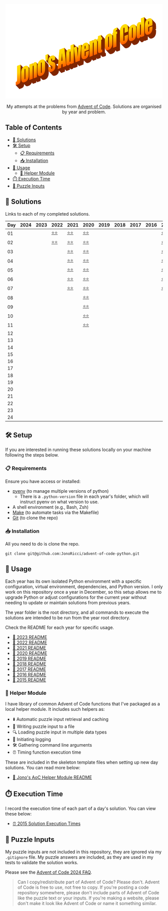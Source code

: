 <!-- Centred Header Block -->
<div align="center">
  <a href="https://github.com/jonoricci/advent-of-code-python">
    <img src="./readme_assets/Title.png" alt="Logo" height="300">
  </a>
  <p align="center">
    My attempts at the problems from <a href="https://adventofcode.com/">Advent of Code</a>. Solutions are organised by year and problem.
  </p>
</div>
<!-- End of Centred Header Block -->

## Table of Contents <!-- omit in toc -->

- [🧩 Solutions](#-solutions)
- [🛠️ Setup](#️-setup)
  - [📋 Requirements](#-requirements)
  - [📥 Installation](#-installation)
- [🚀 Usage](#-usage)
  - [🧰 Helper Module](#-helper-module)
- [⏱️ Execution Time](#️-execution-time)
- [🔢 Puzzle Inputs](#-puzzle-inputs)

## 🧩 Solutions

Links to each of my completed solutions.

| Day | 2024 | 2023 | 2022 | 2021 | 2020 | 2019 | 2018 | 2017 | 2016 | 2015 |
|---|---|---|---|---|---|---|---|---|---|---|
| 01 |  |  | [⭐⭐][22d01] | [⭐⭐][21d01] | [⭐⭐][20d01] |  |  |  |  | [⭐⭐][15d01] |
| 02 |  |  | [⭐⭐][22d02] | [⭐⭐][21d02] | [⭐⭐][20d02] |  |  |  |  | [⭐⭐][15d02] |
| 03 |  |  |  | [⭐⭐][21d03] | [⭐⭐][20d03] |  |  |  |  | [⭐⭐][15d03]  |
| 04 |  |  |  | [⭐⭐][21d04] | [⭐⭐][20d04] |  |  |  |  | [⭐⭐][15d04] |
| 05 |  |  |  | [⭐⭐][21d05] | [⭐⭐][20d05] |  |  |  |  | [⭐⭐][15d05] |
| 06 |  |  |  | [⭐⭐][21d06] | [⭐⭐][20d06] |  |  |  |  | [⭐⭐][15d06] |
| 07 |  |  |  | [⭐⭐][21d07] | [⭐⭐][20d07] |  |  |  |  | [⭐⭐][15d07] |
| 08 |  |  |  |  | [⭐⭐][20d08] |  |  |  |  |  |
| 09 |  |  |  |  | [⭐⭐][20d09] |  |  |  |  |  |
| 10 |  |  |  |  | [⭐⭐][20d10] |  |  |  |  |  |
| 11 |  |  |  |  | [⭐⭐][20d11] |  |  |  |  |  |
| 12 |  |  |  |  |  |  |  |  |  |  |
| 13 |  |  |  |  |  |  |  |  |  |  |
| 14 |  |  |  |  |  |  |  |  |  |  |
| 15 |  |  |  |  |  |  |  |  |  |  |
| 16 |  |  |  |  |  |  |  |  |  |  |
| 17 |  |  |  |  |  |  |  |  |  |  |
| 18 |  |  |  |  |  |  |  |  |  |  |
| 19 |  |  |  |  |  |  |  |  |  |  |
| 20 |  |  |  |  |  |  |  |  |  |  |
| 21 |  |  |  |  |  |  |  |  |  |  |
| 22 |  |  |  |  |  |  |  |  |  |  |
| 23 |  |  |  |  |  |  |  |  |  |  |
| 24 |  |  |  |  |  |  |  |  |  |  |

## 🛠️ Setup

If you are interested in running these solutions locally on your machine following the steps below.

### 📋 Requirements

Ensure you have access or installed:

- [pyenv][pyenv] (to manage multiple versions of python)
  - There is a `.python-version` file in each year's folder, which will instruct pyenv on what version to use.
- A shell environment (e.g., Bash, Zsh)
- [Make][make] (to automate tasks via the Makefile)
- [Git][git] (to clone the repo)

### 📥 Installation

All you need to do is clone the repo.

```shell
git clone git@github.com:JonoRicci/advent-of-code-python.git
```

## 🚀 Usage

Each year has its own isolated Python environment with a specific configuration, virtual environment, dependencies, and Python version. I only work on this repository once a year in December, so this setup allows me to upgrade Python or adjust configurations for the current year without needing to update or maintain solutions from previous years.

The year folder is the root directory, and all commands to execute the solutions are intended to be run from the year root directory.

Check the README for each year for specific usage.

- [📖 2023 README][23rdme]
- [📖 2022 README][22rdme]
- [📖 2021 README][21rdme]
- [📖 2020 README][20rdme]
- [📖 2019 README][19rdme]
- [📖 2018 README][18rdme]
- [📖 2017 README][17rdme]
- [📖 2016 README][16rdme]
- [📖 2015 README][15rdme]

### 🧰 Helper Module

I have library of common Advent of Code functions that I've packaged as a local helper module. It includes such helpers as:

- ⬇️ Automatic puzzle input retrieval and caching
- 💾 Writing puzzle input to a file
- 🔍 Loading puzzle input in multiple data types
- 📖 Initiating logging
- 🛠️ Gathering command line arguments
- ⏰ Timing function execution time

These are included in the skeleton template files when setting up new day solutions. You can read more below:

- [📖 Jono's AoC Helper Module README][jono_aoc_helper]

## ⏱️ Execution Time

I record the execution time of each part of a day's solution. You can view these below:

- [⏰ 2015 Solution Execution Times][15times]

## 🔢 Puzzle Inputs

My puzzle inputs are not included in this repository, they are ignored via my `.gitignore` file. My puzzle answers are included, as they are used in my tests to validate the solution works.

Please see the [Advent of Code 2024 FAQ][faq].

> Can I copy/redistribute part of Advent of Code? Please don't. Advent of Code is free to use, not free to copy. If you're posting a code repository somewhere, please don't include parts of Advent of Code like the puzzle text or your inputs. If you're making a website, please don't make it look like Advent of Code or name it something similar.

<!-- Links -->

[22d01]: 2022/day_01/
[22d02]: 2022/day_02/

[21d01]: 2021/day_01/
[21d02]: 2021/day_02/
[21d03]: 2021/day_03/
[21d04]: 2021/day_04/
[21d05]: 2021/day_05/
[21d06]: 2021/day_06/
[21d07]: 2021/day_07/

[20d01]: 2020/day-01/
[20d02]: 2020/day-02/
[20d03]: 2020/day-03/
[20d04]: 2020/day-04/
[20d05]: 2020/day-05/
[20d06]: 2020/day-06/
[20d07]: 2020/day-07/
[20d08]: 2020/day-08/
[20d09]: 2020/day-09/
[20d10]: 2020/day-10/
[20d11]: 2020/day-11/

[15d01]: 2015/day_1/
[15d02]: 2015/day_2/
[15d03]: 2015/day_3/
[15d04]: 2015/day_4/
[15d05]: 2015/day_5/
[15d06]: 2015/day_6/
[15d07]: 2015/day_7/

[faq]: https://adventofcode.com/2024/about
[pyenv]: https://github.com/pyenv/pyenv
[make]: https://www.gnu.org/software/make/
[git]: https://git-scm.com/

[23rdme]: 2023/README.md
[22rdme]: 2022/README.md
[21rdme]: 2021/README.md
[20rdme]: 2020/README.md
[19rdme]: 2019/README.md
[18rdme]: 2018/README.md
[17rdme]: 2017/README.md
[16rdme]: 2016/README.md
[15rdme]: 2015/README.md

[15times]: docs/Execution%20Times/2015.md

[jono_aoc_helper]: jono_aoc_helpers/README.md
